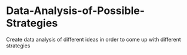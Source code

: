 # Data-Analysis-of-Possible-Strategies
Create data analysis of different ideas in order to come up with different strategies
